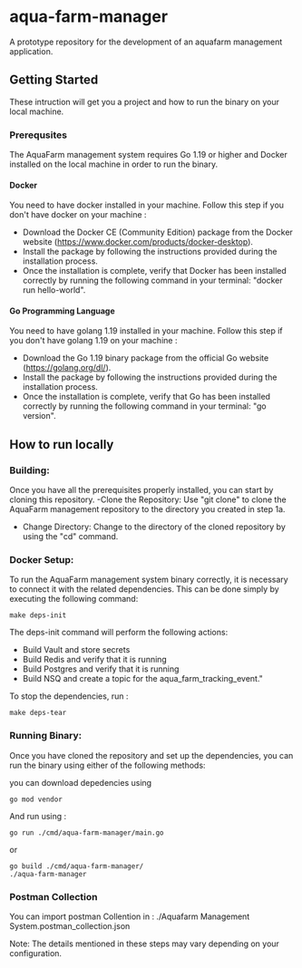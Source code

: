 # aqua-farm-manager
A prototype repository for the development of an aquafarm management application.

## Getting Started
These intruction will get you a project and how to run the binary on your local machine.

### Prerequsites
The AquaFarm management system requires Go 1.19 or higher and Docker installed on the local machine in order to run the binary.

#### Docker
You need to have docker installed in your machine.
Follow this step if you don't have docker on your machine :
- Download the Docker CE (Community Edition) package from the Docker website (https://www.docker.com/products/docker-desktop).
- Install the package by following the instructions provided during the installation process.
- Once the installation is complete, verify that Docker has been installed correctly by running the following command in your terminal: "docker run hello-world".

#### Go Programming Language
You need to have golang 1.19 installed in your machine.
Follow this step if you don't have golang 1.19 on your machine :
- Download the Go 1.19 binary package from the official Go website (https://golang.org/dl/).
- Install the package by following the instructions provided during the installation process.
- Once the installation is complete, verify that Go has been installed correctly by running the following command in your terminal: "go version".

## How to run locally
### Building:
Once you have all the prerequisites properly installed, you can start by cloning this repository.
-Clone the Repository: Use "git clone" to clone the AquaFarm management repository to the directory you created in step 1a.
- Change Directory: Change to the directory of the cloned repository by using the "cd" command.
### Docker Setup:
To run the AquaFarm management system binary correctly, it is necessary to connect it with the related dependencies. This can be done simply by executing the following command: 

```azure
make deps-init
```

The deps-init command will perform the following actions:
- Build Vault and store secrets
- Build Redis and verify that it is running
- Build Postgres and verify that it is running
- Build NSQ and create a topic for the aqua_farm_tracking_event."

To stop the dependencies, run :
```azure
make deps-tear
```

### Running Binary:
Once you have cloned the repository and set up the dependencies, you can run the binary using either of the following methods:

you can download depedencies using

```
go mod vendor
```

And run using :

```
go run ./cmd/aqua-farm-manager/main.go
```

or 

```
go build ./cmd/aqua-farm-manager/
./aqua-farm-manager
```

### Postman Collection
You can import postman Collention in : 
./Aquafarm Management System.postman_collection.json

Note: The details mentioned in these steps may vary depending on your configuration.